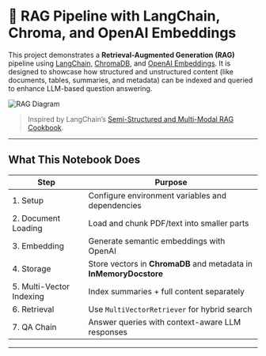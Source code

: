 # 🧠 RAG Pipeline with LangChain, Chroma, and OpenAI Embeddings

This project demonstrates a **Retrieval-Augmented Generation (RAG)** pipeline using [LangChain](https://www.langchain.com/), [ChromaDB](https://www.trychroma.com/), and [OpenAI Embeddings](https://platform.openai.com/docs/guides/embeddings). It is designed to showcase how structured and unstructured content (like documents, tables, summaries, and metadata) can be indexed and queried to enhance LLM-based question answering.

![RAG Diagram](https://d3lkc3n5th01x7.cloudfront.net/wp-content/uploads/2024/08/26051537/Advanced-RAG.png)

> Inspired by LangChain’s [Semi-Structured and Multi-Modal RAG Cookbook](https://github.com/langchain-ai/langchain/blob/master/cookbook/Semi_structured_and_multi_modal_RAG.ipynb?ref=blog.langchain.dev).

---

## What This Notebook Does

| Step                     | Purpose                                                            |
| ------------------------ | ------------------------------------------------------------------ |
| 1. Setup                 | Configure environment variables and dependencies                   |
| 2. Document Loading      | Load and chunk PDF/text into smaller parts                         |
| 3. Embedding             | Generate semantic embeddings with OpenAI                           |
| 4. Storage               | Store vectors in **ChromaDB** and metadata in **InMemoryDocstore** |
| 5. Multi-Vector Indexing | Index summaries + full content separately                          |
| 6. Retrieval             | Use `MultiVectorRetriever` for hybrid search                       |
| 7. QA Chain              | Answer queries with context-aware LLM responses                    |

---

